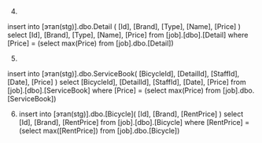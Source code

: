 4.
insert into [этап(stg)].dbo.Detail (
	[Id],
	[Brand],
	[Type],
	[Name],
	[Price]
)
select [Id],
	[Brand],
	[Type],
	[Name],
	[Price] from [job].[dbo].[Detail] 
where [Price] = (select max(Price) from [job].dbo.[Detail]) 

5.
insert into [этап(stg)].dbo.ServiceBook(
	[BicycleId],
	[DetailId],
	[StaffId],
	[Date],
	[Price]
	)
select [BicycleId],
	[DetailId],
	[StaffId],
	[Date],
	[Price] from [job].[dbo].[ServiceBook] 
where [Price] = (select max(Price) from [job].dbo.[ServiceBook])

6. insert into [этап(stg)].dbo.[Bicycle](
	[Id],
	[Brand],
	[RentPrice]
	)
select [Id],
	[Brand],
	[RentPrice] from [job].[dbo].[Bicycle] 
where [RentPrice] = (select max([RentPrice]) from [job].dbo.[Bicycle])
